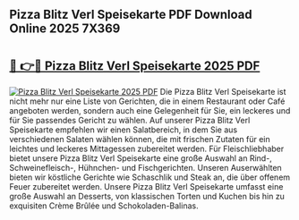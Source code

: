 ## Pizza Blitz Verl Speisekarte PDF Download Online 2025 7X369

# <h2><a href="http://gc7n5t.nevu.top/?p=Pizza+Blitz+Verl+Speisekarte">🔗 👉🔴 Pizza Blitz Verl Speisekarte 2025 PDF</a></h2>

[![Pizza Blitz Verl Speisekarte 2025 PDF](https://i.imgur.com/dBaPXMq.png)](http://gc7n5t.nevu.top/?p=Pizza+Blitz+Verl+Speisekarte)
Die Pizza Blitz Verl Speisekarte ist nicht mehr nur eine Liste von Gerichten, die in einem Restaurant oder Café angeboten werden, sondern auch eine Gelegenheit für Sie, ein leckeres und für Sie passendes Gericht zu wählen. Auf unserer Pizza Blitz Verl Speisekarte empfehlen wir einen Salatbereich, in dem Sie aus verschiedenen Salaten wählen können, die mit frischen Zutaten für ein leichtes und leckeres Mittagessen zubereitet werden. Für Fleischliebhaber bietet unsere Pizza Blitz Verl Speisekarte eine große Auswahl an Rind-, Schweinefleisch-, Hühnchen- und Fischgerichten. Unseren Auserwählten bieten wir köstliche Gerichte wie Schaschlik und Steak an, die über offenem Feuer zubereitet werden. Unsere Pizza Blitz Verl Speisekarte umfasst eine große Auswahl an Desserts, von klassischen Torten und Kuchen bis hin zu exquisiten Crème Brûlée und Schokoladen-Balinas.

